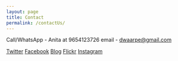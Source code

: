```yaml
---
layout: page
title: Contact 
permalink: /contactUs/
---
```


Call/WhatsApp - Anita at 9654123726
email - dwaarpe@gmail.com
<p><a href="https://www.twitter.com/dwaarpe">Twitter</a>
<a href="https://www.facebook.com/dwaarpe">Facebook</a>
<a href="https://dwaarpe.wordpress.com">Blog</a>
<a href="https://www.flickr.com/photos/dwaarpe">Flickr</a>
<a href="https://www.instagram.com/dwaarpe">Instagram</a></p>
